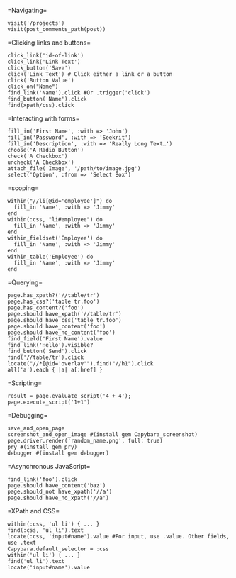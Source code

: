 =Navigating=

    visit('/projects')
    visit(post_comments_path(post))
 
=Clicking links and buttons=

    click_link('id-of-link')
    click_link('Link Text')
    click_button('Save')
    click('Link Text') # Click either a link or a button
    click('Button Value')
    click_on("Name")
    find_link('Name').click #Or .trigger('click')
    find_button('Name').click
    find(xpath/css).click
 
=Interacting with forms=

    fill_in('First Name', :with => 'John')
    fill_in('Password', :with => 'Seekrit')
    fill_in('Description', :with => 'Really Long Text…')
    choose('A Radio Button')
    check('A Checkbox')
    uncheck('A Checkbox')
    attach_file('Image', '/path/to/image.jpg')
    select('Option', :from => 'Select Box')
 
=scoping=

    within("//li[@id='employee']") do
      fill_in 'Name', :with => 'Jimmy'
    end
    within(:css, "li#employee") do
      fill_in 'Name', :with => 'Jimmy'
    end
    within_fieldset('Employee') do
      fill_in 'Name', :with => 'Jimmy'
    end
    within_table('Employee') do
      fill_in 'Name', :with => 'Jimmy'
    end
     
=Querying=

    page.has_xpath?('//table/tr')
    page.has_css?('table tr.foo')
    page.has_content?('foo')
    page.should have_xpath('//table/tr')
    page.should have_css('table tr.foo')
    page.should have_content('foo')
    page.should have_no_content('foo')
    find_field('First Name').value
    find_link('Hello').visible?
    find_button('Send').click
    find('//table/tr').click
    locate("//*[@id='overlay'").find("//h1").click
    all('a').each { |a| a[:href] }
 
=Scripting=

    result = page.evaluate_script('4 + 4');
    page.execute_script('1+1')
 
=Debugging=

    save_and_open_page
    screenshot_and_open_image #(install gem Capybara_screenshot)
    page.driver.render('random_name.png', full: true)
    pry #(install gem pry)
    debugger #(install gem debugger)
 
=Asynchronous JavaScript=

    find_link('foo').click
    page.should have_content('baz')
    page.should_not have_xpath('//a')
    page.should have_no_xpath('//a')
 
=XPath and CSS=

    within(:css, 'ul li') { ... }
    find(:css, 'ul li').text
    locate(:css, 'input#name').value #For input, use .value. Other fields, use .text
    Capybara.default_selector = :css
    within('ul li') { ... }
    find('ul li').text
    locate('input#name').value
